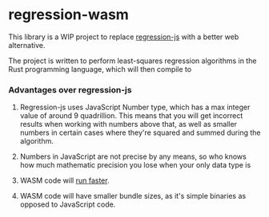 # regression-wasm

This library is a WIP project to replace
[regression-js](https://github.com/Tom-Alexander/regression-js) with
a better web alternative.

The project is written to perform least-squares regression
algorithms in the Rust programming language, which will
then compile to 

### Advantages over regression-js

1. Regression-js uses JavaScript Number type, which has
a max integer value of around 9 quadrillion. This means that
you will get incorrect results when working with numbers above that,
as well as smaller numbers in certain cases where they're squared and
summed during the algorithm.

2. Numbers in JavaScript are not precise by any means, so who knows how
much mathematic precision you lose when your only data type is

3. WASM code will [run faster](https://hacks.mozilla.org/2017/02/what-makes-webassembly-fast/).

4. WASM code will have smaller bundle sizes, as it's simple binaries as opposed
to JavaScript code.